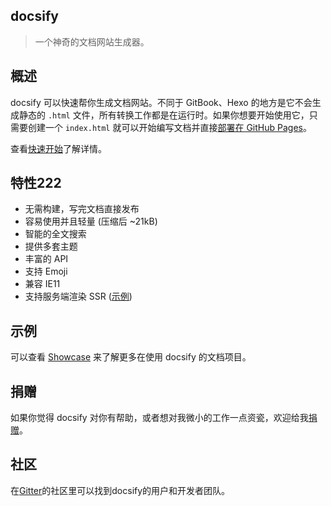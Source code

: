 ## docsify

> 一个神奇的文档网站生成器。

## 概述

docsify 可以快速帮你生成文档网站。不同于 GitBook、Hexo 的地方是它不会生成静态的 `.html` 文件，所有转换工作都是在运行时。如果你想要开始使用它，只需要创建一个 `index.html` 就可以开始编写文档并直接[部署在 GitHub Pages](zh-cn/deploy.md)。

查看[快速开始](zh-cn/quickstart.md)了解详情。

## 特性222

- 无需构建，写完文档直接发布
- 容易使用并且轻量 (压缩后 ~21kB)
- 智能的全文搜索
- 提供多套主题
- 丰富的 API
- 支持 Emoji
- 兼容 IE11
- 支持服务端渲染 SSR ([示例](https://github.com/docsifyjs/docsify-ssr-demo))

## 示例

可以查看 [Showcase](https://github.com/docsifyjs/docsify/#showcase) 来了解更多在使用 docsify 的文档项目。

## 捐赠

如果你觉得 docsify 对你有帮助，或者想对我微小的工作一点资瓷，欢迎给我[捐赠](https://github.com/QingWei-Li/donate)。

## 社区

在[Gitter](https://gitter.im/docsifyjs/Lobby)的社区里可以找到docsify的用户和开发者团队。
